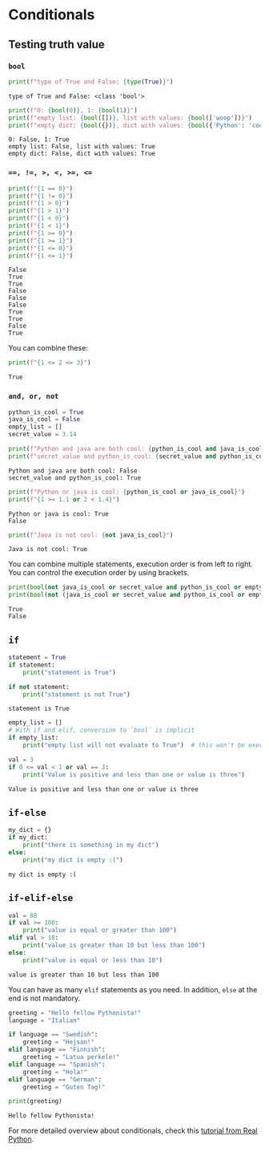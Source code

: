 
# Conditionals

## Testing truth value

### `bool`


```python
print(f"type of True and False: {type(True)}")
```

    type of True and False: <class 'bool'>
    


```python
print(f"0: {bool(0)}, 1: {bool(1)}")
print(f"empty list: {bool([])}, list with values: {bool(['woop'])}")
print(f"empty dict: {bool({})}, dict with values: {bool({'Python': 'cool'})}")
```

    0: False, 1: True
    empty list: False, list with values: True
    empty dict: False, dict with values: True
    

### `==, !=, >, <, >=, <=`


```python
print(f"{1 == 0}")
print(f"{1 != 0}")
print(f"{1 > 0}")
print(f"{1 > 1}")
print(f"{1 < 0}")
print(f"{1 < 1}")
print(f"{1 >= 0}")
print(f"{1 >= 1}")
print(f"{1 <= 0}")
print(f"{1 <= 1}")
```

    False
    True
    True
    False
    False
    False
    True
    True
    False
    True
    

You can combine these:


```python
print(f"{1 <= 2 <= 3}")
```

    True
    

### `and, or, not`


```python
python_is_cool = True
java_is_cool = False
empty_list = []
secret_value = 3.14
```


```python
print(f"Python and java are both cool: {python_is_cool and java_is_cool}")
print(f"secret_value and python_is_cool: {secret_value and python_is_cool}")
```

    Python and java are both cool: False
    secret_value and python_is_cool: True
    


```python
print(f"Python or java is cool: {python_is_cool or java_is_cool}")
print(f"{1 >= 1.1 or 2 < 1.4}")
```

    Python or java is cool: True
    False
    


```python
print(f"Java is not cool: {not java_is_cool}")
```

    Java is not cool: True
    

You can combine multiple statements, execution order is from left to right. You can control the execution order by using brackets.


```python
print(bool(not java_is_cool or secret_value and python_is_cool or empty_list))
print(bool(not (java_is_cool or secret_value and python_is_cool or empty_list)))
```

    True
    False
    

## `if`


```python
statement = True
if statement:
    print("statement is True")

if not statement:
    print("statement is not True")
```

    statement is True
    


```python
empty_list = []
# With if and elif, conversion to `bool` is implicit
if empty_list:
    print("empty list will not evaluate to True")  # this won't be executed
```


```python
val = 3
if 0 <= val < 1 or val == 3:
    print("Value is positive and less than one or value is three")
```

    Value is positive and less than one or value is three
    

## `if-else`


```python
my_dict = {}
if my_dict:
    print("there is something in my dict")
else:
    print("my dict is empty :(")
```

    my dict is empty :(
    

## `if-elif-else`


```python
val = 88
if val >= 100:
    print("value is equal or greater than 100")
elif val > 10:
    print("value is greater than 10 but less than 100")
else:
    print("value is equal or less than 10")
```

    value is greater than 10 but less than 100
    

You can have as many `elif` statements as you need. In addition, `else` at the end is not mandatory.


```python
greeting = "Hello fellow Pythonista!"
language = "Italian"

if language == "Swedish":
    greeting = "Hejsan!"
elif language == "Finnish":
    greeting = "Latua perkele!"
elif language == "Spanish":
    greeting = "Hola!"
elif language == "German":
    greeting = "Guten Tag!"

print(greeting)
```

    Hello fellow Pythonista!
    

For more detailed overview about conditionals, check this [tutorial from Real Python](https://realpython.com/python-conditional-statements/).
